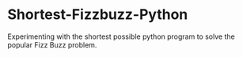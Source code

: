 # Shortest-Fizzbuzz-Python
Experimenting with the shortest possible python program to solve the popular Fizz Buzz problem.
